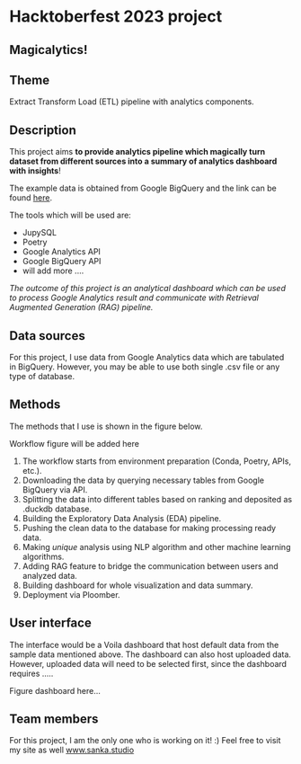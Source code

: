 # Hacktoberfest 2023 project
## Magicalytics!

## Theme
Extract Transform Load (ETL) pipeline with analytics components.

## Description
This project aims **to provide analytics pipeline which magically turn dataset from different sources into a summary of analytics dashboard with insights**!

The example data is obtained from Google BigQuery and the link can be found [here](https://console.cloud.google.com/marketplace/product/bigquery-public-datasets/google-search-trends).

The tools which will be used are:
- JupySQL
- Poetry
- Google Analytics API
- Google BigQuery API
- will add more ....

*The outcome of this project is an analytical dashboard which can be used to process Google Analytics result and communicate with Retrieval Augmented Generation (RAG) pipeline.*

[//]: # (- Provide a description of your project. Include the data sources you are using, the tools you are using, and the expected outcome of your project.)

## Data sources 

For this project, I use data from Google Analytics data which are tabulated in BigQuery.
However, you may be able to use both single .csv file or any type of database.

## Methods

The methods that I use is shown in the figure below.

Workflow figure will be added here

1. The workflow starts from environment preparation (Conda, Poetry, APIs, etc.).
2. Downloading the data by querying necessary tables from Google BigQuery via API.
3. Splitting the data into different tables based on ranking and deposited as .duckdb database.
4. Building the Exploratory Data Analysis (EDA) pipeline.
5. Pushing the clean data to the database for making processing ready data.
6. Making _unique_ analysis using NLP algorithm and other machine learning algorithms.
7. Adding RAG feature to bridge the communication between users and analyzed data.
8. Building dashboard for whole visualization and data summary.
9. Deployment via Ploomber.

## User interface
The interface would be a Voila dashboard that host default data from the sample data mentioned above.
The dashboard can also host uploaded data. However, uploaded data will need to be selected first, since the dashboard requires .....

Figure dashboard here...

[//]: # (Describe the user interface your project will have. Include a description of the tools you are using.)

## Team members
For this project, I am the only one who is working on it! :)
Feel free to visit my site as well www.sanka.studio